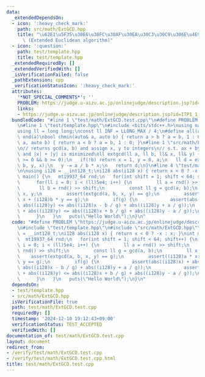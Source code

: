 ```yaml
---
data:
  _extendedDependsOn:
  - icon: ':heavy_check_mark:'
    path: src/math/ExtGCD.hpp
    title: "\u62E1\u5F35\u30E6\u30FC\u30AF\u30EA\u30C3\u30C9\u306E\u4E92\u9664\u6CD5\
      \ (Extended Euclidean algorithm)"
  - icon: ':question:'
    path: test/template.hpp
    title: test/template.hpp
  _extendedRequiredBy: []
  _extendedVerifiedWith: []
  _isVerificationFailed: false
  _pathExtension: cpp
  _verificationStatusIcon: ':heavy_check_mark:'
  attributes:
    '*NOT_SPECIAL_COMMENTS*': ''
    PROBLEM: https://judge.u-aizu.ac.jp/onlinejudge/description.jsp?id=ITP1_1_A
    links:
    - https://judge.u-aizu.ac.jp/onlinejudge/description.jsp?id=ITP1_1_A
  bundledCode: "#line 1 \"test/math/ExtGCD.test.cpp\"\n#define PROBLEM \"https://judge.u-aizu.ac.jp/onlinejudge/description.jsp?id=ITP1_1_A\"\
    \n#line 1 \"test/template.hpp\"\n#include <bits/stdc++.h>\nusing namespace std;\n\
    using ll = long long;\nconst ll INF = LLONG_MAX / 4;\n#define all(a) begin(a),\
    \ end(a)\nbool chmin(auto& a, auto b) { return a > b ? a = b, 1 : 0; }\nbool chmax(auto&\
    \ a, auto b) { return a < b ? a = b, 1 : 0; }\n#line 1 \"src/math/ExtGCD.hpp\"\
    \n// returns gcd(a, b) and assign x, y to integers\n// s.t. ax + by = gcd(a, b)\
    \ and |x| + |y| is minimized\nll extgcd(ll a, ll b, ll& x, ll& y) {\n   // assert(a\
    \ >= 0 && b >= 0);\n   if(!b) return x = 1, y = 0, a;\n   ll d = extgcd(b, a %\
    \ b, y, x);\n   y -= a / b * x;\n   return d;\n}\n#line 4 \"test/math/ExtGCD.test.cpp\"\
    \n\nusing i128 = __int128_t;\ni128 abs(i128 x) { return x < 0 ? -x : x; }\nint\
    \ main() {\n   mt19937_64 rnd;\n   for(int shift = 1; shift < 64; shift++) {\n\
    \      for(ll i = 0; i < (ll)5e4; i++) {\n         ll a = rnd() >> shift;\n  \
    \       ll b = rnd() >> shift;\n         const ll g = gcd(a, b);\n         ll\
    \ x, y;\n         assert(extgcd(a, b, x, y) == g);\n         assert((i128)a *\
    \ x + (i128)b * y == g);\n         if(g) {\n            assert(abs((i128)x) +\
    \ abs((i128)y) <= abs((i128)x - b / g) + abs((i128)y + a / g));\n            assert(abs((i128)x)\
    \ + abs((i128)y) <= abs((i128)x + b / g) + abs((i128)y - a / g));\n         }\n\
    \      }\n   }\n   puts(\"Hello World\");\n}\n"
  code: "#define PROBLEM \"https://judge.u-aizu.ac.jp/onlinejudge/description.jsp?id=ITP1_1_A\"\
    \n#include \"test/template.hpp\"\n#include \"src/math/ExtGCD.hpp\"\n\nusing i128\
    \ = __int128_t;\ni128 abs(i128 x) { return x < 0 ? -x : x; }\nint main() {\n \
    \  mt19937_64 rnd;\n   for(int shift = 1; shift < 64; shift++) {\n      for(ll\
    \ i = 0; i < (ll)5e4; i++) {\n         ll a = rnd() >> shift;\n         ll b =\
    \ rnd() >> shift;\n         const ll g = gcd(a, b);\n         ll x, y;\n     \
    \    assert(extgcd(a, b, x, y) == g);\n         assert((i128)a * x + (i128)b *\
    \ y == g);\n         if(g) {\n            assert(abs((i128)x) + abs((i128)y) <=\
    \ abs((i128)x - b / g) + abs((i128)y + a / g));\n            assert(abs((i128)x)\
    \ + abs((i128)y) <= abs((i128)x + b / g) + abs((i128)y - a / g));\n         }\n\
    \      }\n   }\n   puts(\"Hello World\");\n}\n"
  dependsOn:
  - test/template.hpp
  - src/math/ExtGCD.hpp
  isVerificationFile: true
  path: test/math/ExtGCD.test.cpp
  requiredBy: []
  timestamp: '2024-12-10 19:12:43+09:00'
  verificationStatus: TEST_ACCEPTED
  verifiedWith: []
documentation_of: test/math/ExtGCD.test.cpp
layout: document
redirect_from:
- /verify/test/math/ExtGCD.test.cpp
- /verify/test/math/ExtGCD.test.cpp.html
title: test/math/ExtGCD.test.cpp
---
```

